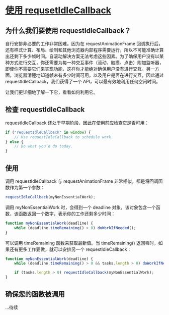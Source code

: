 # [使用 requsetIdleCallback](https://developer.chrome.com/blog/using-requestidlecallback?hl=en)

## 为什么我们要使用 requestIdleCallback？

自行安排非必要的工作非常困难。因为在 requestAnimationFrame 回调执行后，还有样式计算、布局、绘制和其他浏览器内部程序需要运行，所以不可能准确计算出还剩下多少帧时间。自滚动解决方案无法考虑这些因素。为了确保用户没有以某种方式进行交互，你还需要为每一种交互事件（滚动、触摸、点击）附加监听器，即使你不需要它们来实现功能，这样你才能绝对确保用户没有进行交互。另一方面，浏览器清楚地知道帧末有多少时间可用，以及用户是否在进行交互，因此通过 requestIdleCallback，我们获得了一个 API，可以最有效地利用任何空闲时间。

让我们更详细地了解一下它，看看如何利用它。

## 检查 requestIdleCallback

requestIdleCallback 还处于早期阶段，因此在使用前应检查它是否可用：

```javascript
if ("requestIdleCallback" in window) {
    // Use requestIdleCallback to schedule work.
} else {
    // Do what you’d do today.
}
```

## 使用

调用 requestIdleCallback 与 requestAnimationFrame 非常相似，都是将回调函数作为第一个参数：

```javascript
requestIdleCallback(myNonEssentialWork);
```

调用 myNonEssentialWork 时，会得到一个 deadline 对象，该对象包含一个函数，该函数返回一个数字，表示你的工作还剩多少时间：

```javascript
function myNonEssentialWork(deadline) {
    while (deadline.timeRemaining() > 0) doWorkIfNeeded();
}
```

可以调用 timeRemaining 函数来获取最新值。当 timeRemaining() 返回零时，如果还有更多工作要做，就可以安排另一个 requestIdleCallback：

```javascript
function myNonEssentialWork(deadline) {
    while (deadline.timeRemaining() > 0 && tasks.length > 0) doWorkIfNeeded();

    if (tasks.length > 0) requestIdleCallback(myNonEssentialWork);
}
```

## 确保您的函数被调用

...待续

